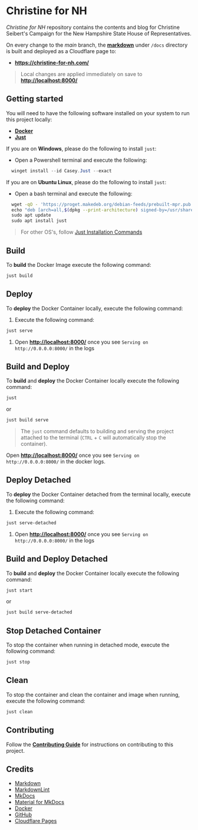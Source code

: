 # Christine for NH

_Christine for NH_ repository contains the contents and blog for Christine Seibert's Campaign for
the New Hampshire State House of Representatives.

On every change to the _main_ branch, the __[markdown](https://www.markdownguide.org/)__ under
`/docs` directory is built and deployed as a Cloudflare page to:

- __<https://christine-for-nh.com/>__
>
> Local changes are applied immediately on save to __<http://localhost:8000/>__

## Getting started

You will need to have the following software installed on your system to run this project locally:

- __[Docker](https://docs.docker.com/get-docker/)__
- __[Just](https://just.systems/)__

If you are on __Windows__, please do the following to install `just`:

- Open a Powershell terminal and execute the following:

 ```powershell
  winget install --id Casey.Just --exact
 ```

If you are on __Ubuntu Linux__, please do the following to install `just`:

- Open a bash terminal and execute the following:

 ```bash
  wget -qO - 'https://proget.makedeb.org/debian-feeds/prebuilt-mpr.pub' | gpg --dearmor | sudo tee /usr/share/keyrings/prebuilt-mpr-archive-keyring.gpg 1> /dev/null
  echo "deb [arch=all,$(dpkg --print-architecture) signed-by=/usr/share/keyrings/prebuilt-mpr-archive-keyring.gpg] https://proget.makedeb.org prebuilt-mpr $(lsb_release -cs)" | sudo tee /etc/apt/sources.list.d/prebuilt-mpr.list
  sudo apt update
  sudo apt install just
 ```

> For other OS's, follow [Just Installation Commands](https://github.com/casey/just?tab=readme-ov-file#packages)

## Build

To __build__ the Docker Image execute the following command:

```bash
just build
```

## Deploy

To __deploy__ the Docker Container locally, execute the following command:

1. Execute the following command:

```bash
just serve
```

1. Open __<http://localhost:8000/>__ once you see `Serving on http://0.0.0.0:8000/` in the logs

## Build and Deploy

To __build__ and __deploy__ the Docker Container locally execute the following command:

```bash
just
```

or

```bash
just build serve
```

> The `just` command defaults to building and serving the project attached to the terminal (`CTRL` + `C` will automatically stop the container).

Open __<http://localhost:8000/>__ once you see `Serving on http://0.0.0.0:8000/` in the docker logs.

## Deploy Detached

To __deploy__ the Docker Container detached from the terminal locally, execute the following command:

1. Execute the following command:

```bash
just serve-detached
```

1. Open __<http://localhost:8000/>__ once you see `Serving on http://0.0.0.0:8000/` in the logs

## Build and Deploy Detached

To __build__ and __deploy__ the Docker Container locally execute the following command:

```bash
just start
```

or

```bash
just build serve-detached
```

## Stop Detached Container

To stop the container when running in detached mode, execute the following command:

```bash
just stop
```

## Clean

To stop the container and clean the container and image when running, execute the following command:

```bash
just clean
```

## Contributing

Follow the __[Contributing Guide](./CONTRIBUTING.md)__ for instructions on contributing to this project.

## Credits

- [Markdown](https://www.markdownguide.org/)
- [MarkdownLint](https://github.com/DavidAnson/markdownlint)
- [MkDocs](https://www.mkdocs.org/)
- [Material for MkDocs](https://squidfunk.github.io/mkdocs-material/)
- [Docker](https://www.docker.com/)
- [GitHub](https://github.com/)
- [Cloudflare Pages](https://developers.cloudflare.com/pages)
